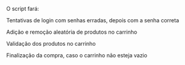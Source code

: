O script fará:

Tentativas de login com senhas erradas, depois com a senha correta

Adição e remoção aleatória de produtos no carrinho

Validação dos produtos no carrinho

Finalização da compra, caso o carrinho não esteja vazio
